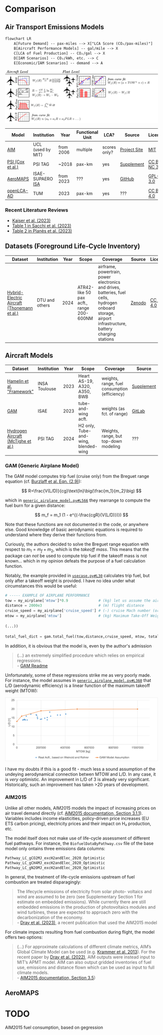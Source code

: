 # Comparison

## Air Transport Emissions Models

```mermaid
flowchart LR
    A[Future Demand] -- pax-miles --> X["LCA Score (CO₂/pax-miles)"]
    B[Aircraft Performance Models] -- gal/mile --> X
    C[LCA of Fuel Production] -- CO₂/gal --> X
    D[IAM Scenarios] -- CO₂/kWh, etc. --> C
    E[Economic/IAM Scenarios] -- demand --> A
```

![](_media/fuel_calculations.png)

| Model | Institution | Year | Functional Unit | LCA? | Source | License |
|-------|-------------|------|-----------------|------|--------|---------|
| [AIM](https://www.ucl.ac.uk/energy-models/models/aim) | UCL (used by MIT) | from 2006 | multiple | scores only? | [Project Site](https://www.atslab.org/data-tools/) | [MIT](https://mit-license.org) |
| [PSI (Cox et al.)](https://doi.org/10.1016/j.trd.2017.10.017) | PSI TAG | ~2018 | pax-km | yes | [Supplement](https://doi.org/10.1016/j.trd.2017.10.017) |  [CC BY NC 3.0](https://creativecommons.org/licenses/by-nc/3.0/deed.en) |
| [AeroMAPS](https://aeromaps.isae-supaero.fr) | ISAE-SUPAERO [ISA](https://isa-toulouse.com/) | from 2023 | ??? | yes | [GitHub](https://github.com/AeroMAPS/AeroMAPS) | [GPL-3.0](https://www.gnu.org/licenses/gpl-3.0.en.html) |
| [openLCA-AD]() | TUM | 2023 | pax-km | yes | ??? | [CC BY 4.0](https://creativecommons.org/licenses/by/4.0/deed.en) |

### Recent Literature Reviews

 - [Kaiser et al. (2023)](https://doi.org/10.1016/j.jairtraman.2023.102418)
 - [Table 1 in Sacchi et al. (2023)](https://doi.org/10.1038/s41467-023-39749-y)
 - [Table 2 in Planès et al. (2023)](https://doi.org/10.59490/joas.2023.7147)

## Datasets (Foreground Life-Cycle Inventory)

| Dataset | Institution | Year | Scope | Coverage | Source | License |
|---------|-------------|------|-------|----------|--------|---------|
| [Hybrid-Electric Aircraft (Thonemann et al.)](https://doi.org/10.1016/j.jclepro.2023.140314) | DTU and others | 2024 | ATR42-like 50 pax acft., range 200-600NM | airframe, powertrain, power electronics and drives, batteries, fuel cells, hydrogen onboard storage, airport infrastructure, battery charging stations | [Zenodo](https://doi.org/10.5281/zenodo.8155003) | [CC BY 4.0](https://creativecommons.org/licenses/by/4.0/deed.en) |

## Aircraft Models

| Dataset                                                                       | Institution   | Year | Scope                                | Coverage                                      | Source                                                        | License                                                                 |
|-------------------------------------------------------------------------------|---------------|------|--------------------------------------|-----------------------------------------------|---------------------------------------------------------------|-------------------------------------------------------------------------|
| [Hamelin et al. "Framework"](https://doi.org/10.1016/j.scitotenv.2023.163881) | INSA Toulouse | 2023 | Heart AS-19, A320, A350, BWB         | weights, range, fuel consumption (efficiency) | [Supplement](https://doi.org/10.1016/j.scitotenv.2023.163881) | All Rights Reserved                                                     |
| [GAM](https://doi.org/10.2514/6.2024-1707)                                    | ISAE          | 2023 | tube-and-wing acft.                  | weights (as fct. of range)                    | [GitLab](https://gitlab.com/m6029/genericairplanemodel)       | [CeCILL-C](http://www.cecill.info/licences/Licence_CeCILL-C_V1-en.html) |
| [Hydrogen Aircraft (McTighe et al.)]()                                        | PSI TAG       | 2024 | H2 only, Tube-and-wing, blended-wing | Weights, range, but top-down modeling         | ???                                                           | ???                                                                     |


### GAM (Generic Airplane Model)

The GAM model computes trip fuel (cruise only) from the Breguet range equation (cf. [Burzlaff et al. Eqn. (2.9)](https://www.fzt.haw-hamburg.de/pers/Scholz/arbeiten/TextBurzlaff.pdf)):

$$
R=\frac{V(L/D)}{cg}\text{ln}\big(\frac{m_1}{m_2}\big)
$$

which in [`generic_airplane_model.py#L566`](https://gitlab.com/m6029/genericairplanemodel/-/blob/main/models/generic_airplane_model.py?ref_type=heads#L566) they rearrange to compute the fuel burn for a given distance:

$$
m_f = m_1 (1 - e^{(-\frac{cgR}{V(L/D)})})
$$

Note that these functions are not documented in the code, or anywhere else. Good knowledge of basic aerodynamic equations is required to understand where they derive their functions from.

Curiously, the authors decided to solve the Breguet range equation with respect to $m_1=m_f+m_2$, which is the _takeoff mass_. This means that the package can _not_ be used to compute trip fuel if the takeoff mass is not known... which in my opinion defeats the purpose of a fuel calculation function.

Notably, the example provided in [`usecase.py#L30`](https://gitlab.com/m6029/genericairplanemodel/-/blob/main/models/usecase.py?ref_type=heads#L30) calculates trip fuel, but only after a takeoff weight is provided. I have no idea under what circumstances this would be useful:

```python
# ----- EXAMPLE OF AIRPLANE PERFORMANCE
tow = my_airplane['mtow']*0.9              # (kg) let us assume the airplane takes-off at 90% of its maximum mass
distance = 2000e3                          # (m) flight distance
cruise_speed = my_airplane['cruise_speed'] # (-) cruise Mach number (or True Airspeed (m/s) )
mtow = my_airplane['mtow']                 # (kg) Maximum Take-Off Weight

(...))

total_fuel_dict = gam.total_fuel(tow,distance,cruise_speed, mtow, total_power, power_system, altitude_data,reserve_data)
```

In addition, it is obvious that the model is, even by the author's admission

> (...) an extremely simplified procedure which relies on empirical regressions. \
> \- [GAM Readme](https://gitlab.com/m6029/genericairplanemodel/-/tree/main?ref_type=heads#principle)

Unfortunately, some of these regressions strike me as very poorly made. For instance, the model assumes in [`generic_airplane_model.py#L360`](https://gitlab.com/m6029/genericairplanemodel/-/blob/main/models/generic_airplane_model.py?ref_type=heads#L360) that L/D (aerodynamic efficiency) is a linear function of the maximum takeoff weight (MTOW):

![](_media/l-over-d_assumption_GAM.png)

I have my doubts if this is a good fit - much less a sound assumption of the undeying aerodynamical connection betwen MTOW and L/D. In any case, it is _very_ optimistic. An improvement in L/D of 3 is already very significant. Historically, such an improvement has taken >20 years of development.

### AIM2015

Unlike all other models, AIM2015 models the impact of increasing prices on air travel demand directly (cf. [AIM2015 documentation, Section 3.1.1](https://www.atslab.org/wp-content/uploads/2023/02/AIM-2015-Documentation-v11.pdf)). Variables includes income elasticities, policy-driven price increases (EU ETS carbon pricing), electricity prices and their impact on H₂ production, etc.

The model itself does not make use of life-cycle assessment of different fuel pathways. For instance, the `BiofuelDataByPathway.csv` file of the base model only ontains three emissions data columns:

```
Pathway_LC_gCO2MJ_excH2andElec_2020_Optimistic
Pathway_LC_gCH4MJ_excH2andElec_2020_Optimistic
Pathway_LC_gN2OMJ_excH2andElec_2020_Optimistic
```

In general, the treatment of life-cycle emissions upstream of fuel combustion are treated disparagingly:

> The lifecycle emissions of electricity from solar photo- voltaics and wind are assumed to be zero (see Supplementary Section 1 for estimate on embedded emissions). While currently there are still embedded emissions in the production of photovoltaics modules and wind turbines, these are expected to approach zero with the decarbonization of the economy. \
> \- [Dray et al. (2023)](https://doi.org/10.1038/s41558-022-01485-4
), a recent publication that used the AIM2015 model

For climate impacts resulting from fuel combustion during flight, the model offers two options:

>  (...) For approximate calculations of different climate metrics, AIM’s Global Climate Model can be used (e.g. [Krammer et al. 2013](https://doi.org/10.1016/j.trd.2013.03.013)). For the recent paper by [Dray et al. (2022)](https://doi.org/10.1038/s41558-022-01485-4), AIM outputs were instead input to MIT’s APMT model. AIM can also output gridded inventories of fuel use, emissions and distance flown which can be used as input to full climate models. \
> \- [AIM2015 documentation, Section 3.5](https://www.atslab.org/wp-content/uploads/2023/02/AIM-2015-Documentation-v11.pdf))

## AeroMAPS

# TODO

AIM2015 fuel consumption, based on gegression

